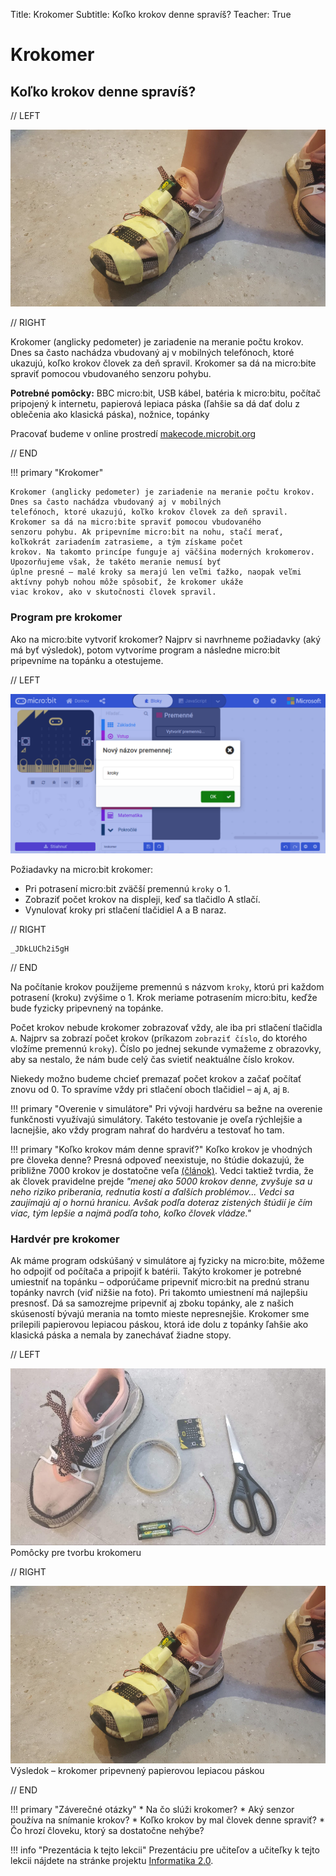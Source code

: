 Title:   Krokomer
Subtitle:    Koľko krokov denne spravíš?
Teacher:	True

# Krokomer
## Koľko krokov denne spravíš?

// LEFT

![](images/krokomer.png)

// RIGHT

<div markdown="1" class="lection-desc">
Krokomer (anglicky pedometer) je zariadenie na meranie počtu krokov. Dnes sa často nachádza vbudovaný aj v mobilných
telefónoch, ktoré ukazujú, koľko krokov človek za deň spravil. Krokomer sa dá na micro:bite spraviť pomocou vbudovaného
senzoru pohybu.
</div>


**Potrebné pomôcky:**
BBC micro:bit, USB kábel, batéria k micro:bitu, počítač pripojený k internetu,
papierová lepiaca páska (ľahšie sa dá dať dolu z oblečenia ako klasická páska), nožnice, topánky

Pracovať budeme v online prostredí [makecode.microbit.org](https://makecode.microbit.org/)

// END

!!! primary "Krokomer"

	Krokomer (anglicky pedometer) je zariadenie na meranie počtu krokov. Dnes sa často nachádza vbudovaný aj v mobilných
	telefónoch, ktoré ukazujú, koľko krokov človek za deň spravil. Krokomer sa dá na micro:bite spraviť pomocou vbudovaného
	senzoru pohybu. Ak pripevníme micro:bit na nohu, stačí merať, koľkokrát zariadením zatrasieme, a tým získame počet
	krokov. Na takomto princípe funguje aj väčšina moderných krokomerov. Upozorňujeme však, že takéto meranie nemusí byť
	úplne presné – malé kroky sa merajú len veľmi ťažko, naopak veľmi aktívny pohyb nohou môže spôsobiť, že krokomer ukáže
	viac krokov, ako v skutočnosti človek spravil. 


### Program pre krokomer


Ako na micro:bite vytvoriť krokomer? Najprv si navrhneme požiadavky (aký má byť výsledok), potom vytvoríme program
a následne micro:bit pripevníme na topánku a otestujeme. 

// LEFT

![](images/screenshot-premenna-2.png)

Požiadavky na micro:bit krokomer:  

* Pri potrasení micro:bit zväčší premennú `kroky` o 1.
* Zobraziť počet krokov na displeji, keď sa tlačidlo A stlačí.
* Vynulovať kroky pri stlačení tlačidiel A a B naraz.

// RIGHT


```makecode
_JDkLUCh2i5gH
```

// END

Na počítanie krokov použijeme premennú s názvom `kroky`, ktorú pri každom potrasení (kroku) zvýšime o 1. Krok meriame
potrasením micro:bitu, keďže bude fyzicky pripevnený na topánke.

Počet krokov nebude krokomer zobrazovať vždy, ale iba pri stlačení tlačidla `A`. Najprv sa zobrazí počet krokov
(príkazom `zobraziť číslo`, do ktorého vložíme premennú `kroky`). Číslo po jednej sekunde vymažeme z obrazovky,
aby sa nestalo, že nám bude celý čas svietiť neaktuálne číslo krokov.

Niekedy možno budeme chcieť premazať počet krokov a začať počítať znovu od 0. To spravíme vždy pri stlačení oboch
tlačidiel – aj `A`, aj `B`.

!!! primary "Overenie v simulátore"
	Pri vývoji hardvéru sa bežne na overenie funkčnosti využívajú simulátory. Takéto testovanie je oveľa rýchlejšie
	a lacnejšie, ako vždy program nahrať do hardvéru a testovať ho tam.

!!! primary "Koľko krokov mám denne spraviť?"
	Koľko krokov je vhodných pre človeka denne? Presná odpoveď
	neexistuje, no štúdie dokazujú, že približne 7000 krokov je dostatočne veľa
	[(článok)](https://www.noviny.sk/zaujimavosti/367839-malo-sa-hybeme-tvrdia-odbornici-kolko-krokov-by-sme-teda-mali-spravit).
	Vedci taktiež tvrdia, že ak človek pravidelne prejde _"menej ako 5000 krokov denne, zvyšuje sa u neho riziko priberania,
	rednutia kostí a ďalších problémov... Vedci sa zaujímajú aj o hornú hranicu. Avšak podľa doteraz zistených štúdií je
	čím viac, tým lepšie a najmä podľa toho, koľko človek vládze."_

### Hardvér pre krokomer
Ak máme program odskúšaný v simulátore aj fyzicky na micro:bite, môžeme ho odpojiť od počítača a pripojiť k batérii.
Takýto krokomer je potrebné umiestniť na topánku – odporúčame pripevniť micro:bit na prednú stranu topánky navrch
(viď nižšie na foto). Pri takomto umiestnení má najlepšiu presnosť. Dá sa samozrejme pripevniť aj zboku topánky,
ale z našich skúseností bývajú merania na tomto mieste nepresnejšie. Krokomer sme prilepili papierovou lepiacou páskou,
ktorá ide dolu z topánky ľahšie ako klasická páska a nemala by zanechávať žiadne stopy.

// LEFT

![](images/krokomer_nastroje.png)
Pomôcky pre tvorbu krokomeru

// RIGHT

![](images/krokomer.png)
Výsledok – krokomer pripevnený papierovou lepiacou páskou

// END

!!! primary "Záverečné otázky"
    *   Na čo slúži krokomer?
    *   Aký senzor používa na snímanie krokov?
    *   Koľko krokov by mal človek denne spraviť?
    *   Čo hrozí človeku, ktorý sa dostatočne nehýbe?

!!! info "Prezentácia k tejto lekcii"
    Prezentáciu pre učiteľov a učiteľky k tejto lekcii nájdete na stránke projektu [Informatika 2.0](https://informatika20.sk/).